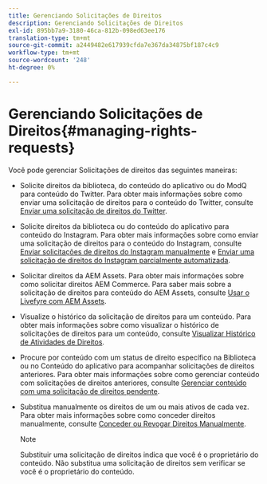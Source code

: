 ```yaml
---
title: Gerenciando Solicitações de Direitos
description: Gerenciando Solicitações de Direitos
exl-id: 895bb7a9-3180-46ca-812b-098ed63ee176
translation-type: tm+mt
source-git-commit: a2449482e617939cfda7e367da34875bf187c4c9
workflow-type: tm+mt
source-wordcount: '248'
ht-degree: 0%

---
```


# Gerenciando Solicitações de Direitos{#managing-rights-requests}

Você pode gerenciar Solicitações de direitos das seguintes maneiras:

* Solicite direitos da biblioteca, do conteúdo do aplicativo ou do ModQ para conteúdo do Twitter. Para obter mais informações sobre como enviar uma solicitação de direitos para o conteúdo do Twitter, consulte [Enviar uma solicitação de direitos do Twitter](../c-how-requesting-rights-works/t-send-a-rights-request-to-own-a-digital-asset.md#t_send_a_rights_request_to_own_a_digital_asset).
* Solicite direitos da biblioteca ou do conteúdo do aplicativo para conteúdo do Instagram. Para obter mais informações sobre como enviar uma solicitação de direitos para o conteúdo do Instagram, consulte [Enviar solicitações de direitos do Instagram manualmente](../c-how-requesting-rights-works/c-send-instagram-manual-rights-request.md#c_send_instagram_manual_rights_request) e [Enviar uma solicitação de direitos do Instagram parcialmente automatizada](../c-how-requesting-rights-works/c-send-an-instagram-rights-request-from-the-library.md#c_send_an_instagram_rights_request_from_the_library).

* Solicitar direitos da AEM Assets. Para obter mais informações sobre como solicitar direitos AEM Commerce. Para saber mais sobre a solicitação de direitos para conteúdo do AEM Assets, consulte [Usar o Livefyre com AEM Assets](https://helpx.adobe.com/experience-manager/6-4/sites/administering/using/livefyre.html#UseLivefyrewithAEMAssets).
* Visualize o histórico da solicitação de direitos para um conteúdo. Para obter mais informações sobre como visualizar o histórico de solicitações de direitos para um conteúdo, consulte [Visualizar Histórico de Atividades de Direitos](../c-how-requesting-rights-works/c-view-rights-activity-history.md#c_view_rights_activity_history).
* Procure por conteúdo com um status de direito específico na Biblioteca ou no Conteúdo do aplicativo para acompanhar solicitações de direitos anteriores. Para obter mais informações sobre como gerenciar conteúdo com solicitações de direitos anteriores, consulte [Gerenciar conteúdo com uma solicitação de direitos pendente](../c-how-requesting-rights-works/t-manage-content-with-pending-rights-request.md#t_manage_content_with_pending_rights_request).
* Substitua manualmente os direitos de um ou mais ativos de cada vez. Para obter mais informações sobre como conceder direitos manualmente, consulte [Conceder ou Revogar Direitos Manualmente](../c-how-requesting-rights-works/t-manually-grant-the-rights-for-one-or-more-assets.md#t_manually_grant_the_rights_for_one_or_more_assets).

   >[!NOTE]
   >
   >Substituir uma solicitação de direitos indica que você é o proprietário do conteúdo. Não substitua uma solicitação de direitos sem verificar se você é o proprietário do conteúdo.
